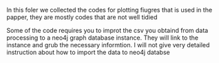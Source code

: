 In this foler we collected the codes for plotting fiugres that is used in the papper, they are mostly codes that are not well tidied


Some of the code requires you to improt the csv you obtaind from data processing to a neo4j graph database instance. They will link to the instance and grub the necessary informtion. I will not give very detailed instruction about how to import the data to neo4j databse